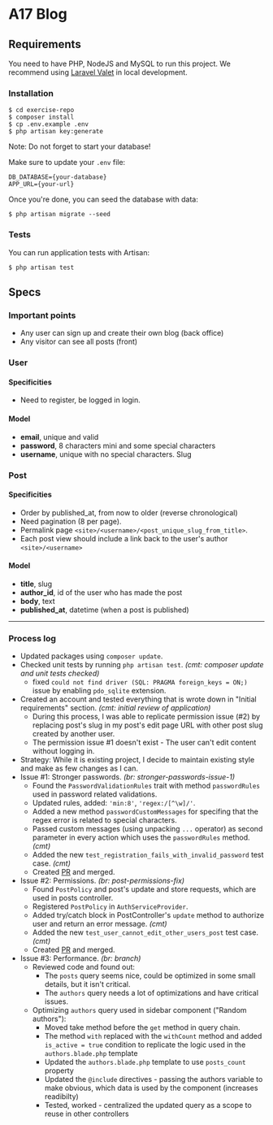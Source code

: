 # A17 Blog

## Requirements

You need to have PHP, NodeJS and MySQL to run this project. We recommend
using [Laravel Valet](https://laravel.com/docs/8.x/valet) in local development.

### Installation

```console
$ cd exercise-repo
$ composer install
$ cp .env.example .env
$ php artisan key:generate
```

Note: Do not forget to start your database!

Make sure to update your `.env` file:

```shell
DB_DATABASE={your-database}
APP_URL={your-url}
```

Once you're done, you can seed the database with data:

```console
$ php artisan migrate --seed
```

### Tests

You can run application tests with Artisan:

```console
$ php artisan test
```

## Specs

### Important points

-   Any user can sign up and create their own blog (back office)
-   Any visitor can see all posts (front)

### User

#### Specificities

-   Need to register, be logged in login.

#### Model

-   **email**, unique and valid
-   **password**, 8 characters mini and some special characters
-   **username**, unique with no special characters. Slug

### Post

#### Specificities

-   Order by published_at, from now to older (reverse chronological)
-   Need pagination (8 per page).
-   Permalink page `<site>/<username>/<post_unique_slug_from_title>`.
-   Each post view should include a link back to the user's author `<site>/<username>`

#### Model

-   **title**, slug
-   **author_id**, id of the user who has made the post
-   **body**, text
-   **published_at**, datetime (when a post is published)

---

### Process log

-   Updated packages using `composer update`.
-   Checked unit tests by running `php artisan test`. _(cmt: composer update and unit tests checked)_
    -   fixed `could not find driver (SQL: PRAGMA foreign_keys = ON;)` issue by enabling `pdo_sqlite` extension.
-   Created an account and tested everything that is wrote down in "Initial requirements" section. _(cmt: initial review of application)_
    -   During this process, I was able to replicate permission issue (#2) by replacing post's slug in my post's edit page URL with other post slug created by another user.
    -   The permission issue #1 doesn't exist - The user can't edit content without logging in.
-   Strategy: While it is existing project, I decide to maintain existing style and make as few changes as I can.
-   Issue #1: Stronger passwords. _(br: stronger-passwords-issue-1)_
    -   Found the `PasswordValidationRules` trait with method `passwordRules` used in password related validations.
    -   Updated rules, added: `'min:8'`, `'regex:/[^\w]/'`.
    -   Added a new method `passwordCustomMessages` for specifing that the regex error is related to special characters.
    -   Passed custom messages (using unpacking `...` operator) as second parameter in every action which uses the `passwordRules` method. _(cmt)_
    -   Added the new `test_registration_fails_with_invalid_password` test case. _(cmt)_
    -   Created [PR](https://github.com/MaestroError/area-17-care-exercise/pull/1) and merged.
-   Issue #2: Permissions. _(br: post-permissions-fix)_
    -   Found `PostPolicy` and post's update and store requests, which are used in posts controller.
    -   Registered `PostPolicy` in `AuthServiceProvider`.
    -   Added try/catch block in PostController's `update` method to authorize user and return an error message. _(cmt)_
    -   Added the new `test_user_cannot_edit_other_users_post` test case. _(cmt)_
    -   Created [PR](https://github.com/MaestroError/area-17-care-exercise/pull/2) and merged.
-   Issue #3: Performance. _(br: branch)_
    -   Reviewed code and found out:
        -   The `posts` query seems nice, could be optimized in some small details, but it isn't critical.
        -   The `authors` query needs a lot of optimizations and have critical issues.
    -   Optimizing `authors` query used in sidebar component ("Random authors"):
        -   Moved take method before the `get` method in query chain.
        -   The method `with` replaced with the `withCount` method and added `is_active = true` condition to replicate the logic used in the `authors.blade.php` template
        -   Updated the `authors.blade.php` template to use `posts_count` property
        -   Updated the `@include` directives - passing the authors variable to make obvious, which data is used by the component (increases readibilty)
        -   Tested, worked - centralized the updated query as a scope to reuse in other controllers
